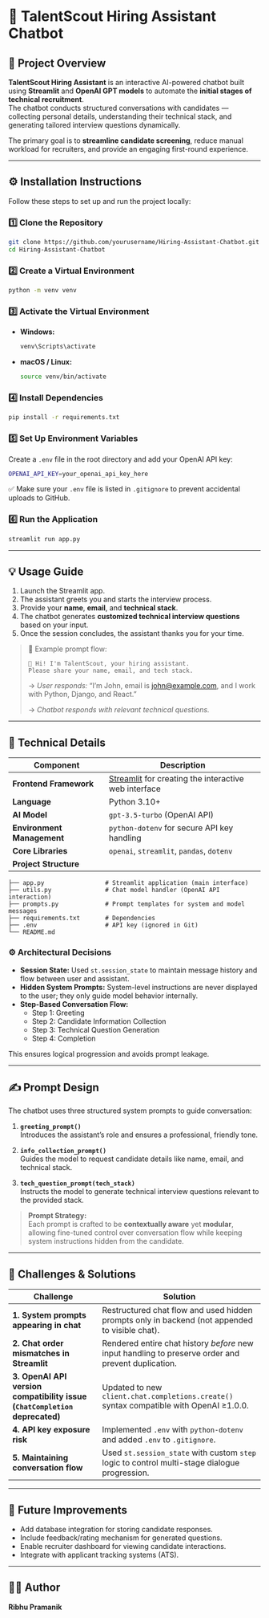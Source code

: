 # 💼 TalentScout Hiring Assistant Chatbot

## 🚀 Project Overview

**TalentScout Hiring Assistant** is an interactive AI-powered chatbot built using **Streamlit** and **OpenAI GPT models** to automate the **initial stages of technical recruitment**.  
The chatbot conducts structured conversations with candidates — collecting personal details, understanding their technical stack, and generating tailored interview questions dynamically.  

The primary goal is to **streamline candidate screening**, reduce manual workload for recruiters, and provide an engaging first-round experience.

---

## ⚙️ Installation Instructions

Follow these steps to set up and run the project locally:

### 1️⃣ Clone the Repository
```bash
git clone https://github.com/yourusername/Hiring-Assistant-Chatbot.git
cd Hiring-Assistant-Chatbot
```

### 2️⃣ Create a Virtual Environment
```bash
python -m venv venv
```

### 3️⃣ Activate the Virtual Environment
- **Windows:**
  ```bash
  venv\Scripts\activate
  ```
- **macOS / Linux:**
  ```bash
  source venv/bin/activate
  ```

### 4️⃣ Install Dependencies
```bash
pip install -r requirements.txt
```

### 5️⃣ Set Up Environment Variables
Create a `.env` file in the root directory and add your OpenAI API key:
```bash
OPENAI_API_KEY=your_openai_api_key_here
```
✅ Make sure your `.env` file is listed in `.gitignore` to prevent accidental uploads to GitHub.

### 6️⃣ Run the Application
```bash
streamlit run app.py
```

---

## 💡 Usage Guide

1. Launch the Streamlit app.  
2. The assistant greets you and starts the interview process.  
3. Provide your **name**, **email**, and **technical stack**.  
4. The chatbot generates **customized technical interview questions** based on your input.  
5. Once the session concludes, the assistant thanks you for your time.

> 🧠 Example prompt flow:
> ```
> 👋 Hi! I'm TalentScout, your hiring assistant.
> Please share your name, email, and tech stack.
> ```
> → *User responds:* “I’m John, email is john@example.com, and I work with Python, Django, and React.”
>
> → *Chatbot responds with relevant technical questions.*

---

## 🧩 Technical Details

| Component | Description |
|------------|-------------|
| **Frontend Framework** | [Streamlit](https://streamlit.io/) for creating the interactive web interface |
| **Language** | Python 3.10+ |
| **AI Model** | `gpt-3.5-turbo` (OpenAI API) |
| **Environment Management** | `python-dotenv` for secure API key handling |
| **Core Libraries** | `openai`, `streamlit`, `pandas`, `dotenv` |
| **Project Structure** |  
```
├── app.py                 # Streamlit application (main interface)
├── utils.py               # Chat model handler (OpenAI API interaction)
├── prompts.py             # Prompt templates for system and model messages
├── requirements.txt       # Dependencies
├── .env                   # API key (ignored in Git)
└── README.md
```

### ⚙️ Architectural Decisions

- **Session State:** Used `st.session_state` to maintain message history and flow between user and assistant.  
- **Hidden System Prompts:** System-level instructions are never displayed to the user; they only guide model behavior internally.  
- **Step-Based Conversation Flow:**  
  - Step 1: Greeting  
  - Step 2: Candidate Information Collection  
  - Step 3: Technical Question Generation  
  - Step 4: Completion  

This ensures logical progression and avoids prompt leakage.

---

## ✍️ Prompt Design

The chatbot uses three structured system prompts to guide conversation:

1. **`greeting_prompt()`**  
   Introduces the assistant’s role and ensures a professional, friendly tone.

2. **`info_collection_prompt()`**  
   Guides the model to request candidate details like name, email, and technical stack.

3. **`tech_question_prompt(tech_stack)`**  
   Instructs the model to generate technical interview questions relevant to the provided stack.

> **Prompt Strategy:**  
> Each prompt is crafted to be **contextually aware** yet **modular**, allowing fine-tuned control over conversation flow while keeping system instructions hidden from the candidate.

---

## 🧠 Challenges & Solutions

| Challenge | Solution |
|------------|-----------|
| **1. System prompts appearing in chat** | Restructured chat flow and used hidden prompts only in backend (not appended to visible chat). |
| **2. Chat order mismatches in Streamlit** | Rendered entire chat history *before* new input handling to preserve order and prevent duplication. |
| **3. OpenAI API version compatibility issue (`ChatCompletion` deprecated)** | Updated to new `client.chat.completions.create()` syntax compatible with OpenAI ≥1.0.0. |
| **4. API key exposure risk** | Implemented `.env` with `python-dotenv` and added `.env` to `.gitignore`. |
| **5. Maintaining conversation flow** | Used `st.session_state` with custom `step` logic to control multi-stage dialogue progression. |

---

## 🌟 Future Improvements

- Add database integration for storing candidate responses.
- Include feedback/rating mechanism for generated questions.
- Enable recruiter dashboard for viewing candidate interactions.
- Integrate with applicant tracking systems (ATS).

---

## 👨‍💻 Author
**Ribhu Pramanik**  

